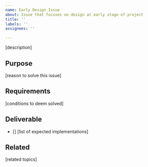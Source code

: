 ```yaml
---
name: Early Design Issue
about: Issue that focuses on design at early stage of project
title: ''
labels: ''
assignees: ''

---
```


[description]

## Purpose

[reason to solve this issue]

## Requirements

[conditions to deem solved]

## Deliverable

- [] [list of expected implementations]

## Related

[related topics]
